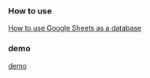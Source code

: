 ### How to use
[How to use Google Sheets as a database](https://letswrite.tw/google-excel-db-en/)

### demo

[demo](https://letswritetw.github.io/letswrite-google-excel-db-en/)

